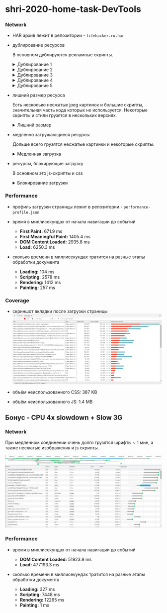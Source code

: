 # shri-2020-home-task-DevTools

### Network

- HAR архив лежит в репозитории - `lifehacker.ru.har`

- дублирование ресурсов

  В основном дублируются рекламные скрипты.

  <details>
  <summary>Дублирование 1</summary>

  ![](img/repeated_1.png)
  </details>

  <details>
  <summary>Дублирование 2</summary>

  ![](img/repeated_2.png)
  </details>

  <details>
  <summary>Дублирование 3</summary>

  ![](img/repeated_3.png)
  </details>

  <details>
  <summary>Дублирование 4</summary>

  ![](img/repeated_4.png)
  </details>

  <details>

  <summary>Дублирование 5</summary>

  ![](img/repeated_5.png)
  </details>


- лишний размер ресурса

  Есть несколько несжатых jpeg картинок и большие скрипты, значительная часть кода которых не используется. Некоторые скрипты и стили грузятся в нескольких версиях.

  <details>
  <summary>Лишний размер</summary>

  ![](img/big_size.png)
  </details>


- медленно загружающиеся ресурсы

  Дольше всего грузятся несжатые картинки и некоторые скрипты.

  <details>
  <summary>Медленная загрузка</summary>

  ![](img/slow_loading.png)
  </details>

- ресурсы, блокирующие загрузку

  В основном это js-скрипты и css

  <details>
  <summary>Блокирование загрузки</summary>

  ![](img/block_loading.png)
  </details>

### Performance

- профиль загрузки страницы лежит в репозитории - `performance-profile.json`

- время в миллисекундах от начала навигации до событий
  - **First Paint:** 671.9 ms
  - **First Meaningful Paint:** 1405.4 ms
  - **DOM Content Loaded:** 2935.8 ms
  - **Load:** 6250.3 ms

- сколько времени в миллисекундах тратится на разные этапы обработки документа
  - **Loading:** 104 ms
  - **Scripting:** 2578 ms
  - **Rendering:** 1412 ms
  - **Painting:** 257 ms

### Coverage

- скриншот вкладки после загрузки страницы
![](img/coverage.png)

- объём неиспользованного CSS: 387 KB

- объём неиспользованного JS: 1.4 MB


## Бонус - CPU 4x slowdown + Slow 3G

### Network

При медленном соединении очень долго грузятся шрифты ~ 1 мин, а также несжатые изображения и js скрипты.

![](img/bonus_screen.png)

### Performance

- время в миллисекундах от начала навигации до событий
  - **DOM Content Loaded:** 51923.9 ms
  - **Load:** 477193.3 ms

- сколько времени в миллисекундах тратится на разные этапы обработки документа
  - **Loading:** 327 ms
  - **Scripting:** 7448 ms
  - **Rendering:** 12265 ms
  - **Painting:** 1 ms
